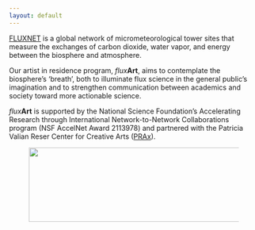 ```yaml
---
layout: default
---
```


<a href = "https://fluxnet.org/">FLUXNET</a> is a global network of micrometeorological tower sites that measure the exchanges of carbon dioxide, water vapor, and energy between the biosphere and atmosphere. 

Our artist in residence program, <i>flux</i><b>Art</b>, aims to contemplate the biosphere’s ‘breath’, both to illuminate flux science in the general public’s imagination and to strengthen communication between academics and society toward more actionable science. 

<i>flux</i><b>Art</b> is supported by the National Science Foundation’s Accelerating Research through International Network-to-Network Collaborations program (NSF AccelNet Award 2113978) and partnered with the Patricia Valian Reser Center for Creative Arts (<a href = "https://prax.oregonstate.edu/">PRAx</a>). 


<figure>
  <img src="https://fluxnetart.github.io/images/logos.png" class="center" height="150" width="631">
</figure>

<!-- 
Our understanding of climate change depends on our understanding of ecosystem fluxes—how things like carbon, water, and energy move between the Earth (the biosphere) and the air (the atmosphere). These fluxes are regulated by ecosystem processes including photosynthesis and evapotranspiration and are also affected by human activities and natural disturbances including agriculture, burning of fossil fuels, drought and fire. 
Scientists around the world have set up nearly 1,000 towers instrumented to constantly collect data about carbon, water, and energy exchanges between the Earth and the air – they are observing how the biosphere breathes. The key measurement technique used to collect these flux data is called eddy covariance (https://www.youtube.com-/watch?v=CR4Anc8Mkas). It is the gold standard to measure total fluxes at the ecosystem scale without probing every plant and inch of soil on the landscape. There are eddy covariance towers in forests, grassland, croplands, wetlands, shrublands, savannas and the ocean in North America, Europe, Asia, South America, Africa. All of this data is shared through a global ‘network of networks’ called FLUXNET (https://fluxnet.org/) with a mission to facilitate collaboration and data sharing.
FLUXNET is much more than its datasets. It is a scientific community dedicated to understanding and communicating how ecosystems function and how Earth systems are changing. Having flux data in one place allows scientists to do big-picture thinking about climate change and develop Earth systems and climate models. Scientists also partner and engage with stakeholders to address applied environmental challenges with more local societal benefits. FLUXNET data and models are used to inform local and international ecosystem management efforts and climate change adaptation and mitigation strategies.
-->